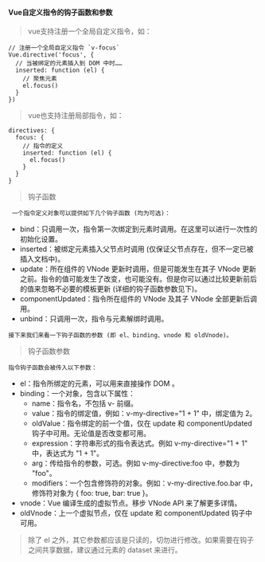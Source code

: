 #### Vue自定义指令的钩子函数和参数

> vue支持注册一个全局自定义指令，如：
```
// 注册一个全局自定义指令 `v-focus`
Vue.directive('focus', {
  // 当被绑定的元素插入到 DOM 中时……
  inserted: function (el) {
    // 聚焦元素
    el.focus()
  }
})
```
> vue也支持注册局部指令，如：
```
directives: {
  focus: {
    // 指令的定义
    inserted: function (el) {
      el.focus()
    }
  }
}
```
> 钩子函数

` 一个指令定义对象可以提供如下几个钩子函数 (均为可选)：`

   - bind：只调用一次，指令第一次绑定到元素时调用。在这里可以进行一次性的初始化设置。
   - inserted：被绑定元素插入父节点时调用 (仅保证父节点存在，但不一定已被插入文档中)。
   - update：所在组件的 VNode 更新时调用，但是可能发生在其子 VNode 更新之前。指令的值可能发生了改变，也可能没有。但是你可以通过比较更新前后的值来忽略不必要的模板更新 (详细的钩子函数参数见下)。
   - componentUpdated：指令所在组件的 VNode 及其子 VNode 全部更新后调用。
   - unbind：只调用一次，指令与元素解绑时调用。

`接下来我们来看一下钩子函数的参数 (即 el、binding、vnode 和 oldVnode)。`

> 钩子函数参数

`指令钩子函数会被传入以下参数：`

* el：指令所绑定的元素，可以用来直接操作 DOM 。
* binding：一个对象，包含以下属性：
    - name：指令名，不包括 v- 前缀。
    - value：指令的绑定值，例如：v-my-directive="1 + 1" 中，绑定值为 2。
    - oldValue：指令绑定的前一个值，仅在 update 和 componentUpdated 钩子中可用。无论值是否改变都可用。
    - expression：字符串形式的指令表达式。例如 v-my-directive="1 + 1" 中，表达式为 "1 + 1"。
    - arg：传给指令的参数，可选。例如 v-my-directive:foo 中，参数为 "foo"。
    - modifiers：一个包含修饰符的对象。例如：v-my-directive.foo.bar 中，修饰符对象为 { foo: true, bar: true }。
* vnode：Vue 编译生成的虚拟节点。移步 VNode API 来了解更多详情。
* oldVnode：上一个虚拟节点，仅在 update 和 componentUpdated 钩子中可用。

> 除了 el 之外，其它参数都应该是只读的，切勿进行修改。如果需要在钩子之间共享数据，建议通过元素的 dataset 来进行。